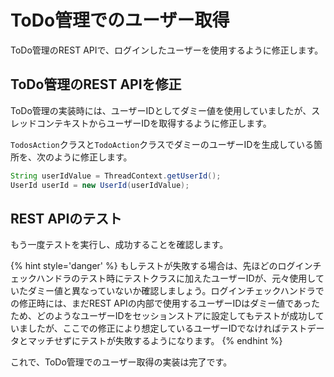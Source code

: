 # ToDo管理でのユーザー取得

ToDo管理のREST APIで、ログインしたユーザーを使用するように修正します。

## ToDo管理のREST APIを修正

ToDo管理の実装時には、ユーザーIDとしてダミー値を使用していましたが、スレッドコンテキストからユーザーIDを取得するように修正します。

`TodosAction`クラスと`TodoAction`クラスでダミーのユーザーIDを生成している箇所を、次のように修正します。

```java
String userIdValue = ThreadContext.getUserId();
UserId userId = new UserId(userIdValue);
```

## REST APIのテスト

もう一度テストを実行し、成功することを確認します。

{% hint style='danger' %}
もしテストが失敗する場合は、先ほどのログインチェックハンドラのテスト時にテストクラスに加えたユーザーIDが、元々使用していたダミー値と異なっていないか確認しましょう。ログインチェックハンドラでの修正時には、まだREST APIの内部で使用するユーザーIDはダミー値であったため、どのようなユーザーIDをセッションストアに設定してもテストが成功していましたが、ここでの修正により想定しているユーザーIDでなければテストデータとマッチせずにテストが失敗するようになります。
{% endhint %}

これで、ToDo管理でのユーザー取得の実装は完了です。